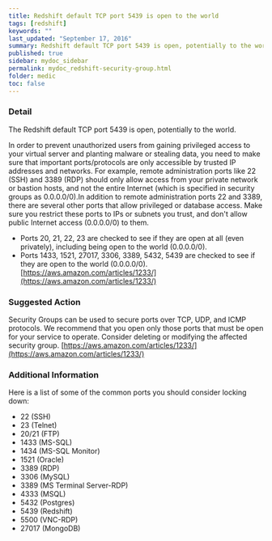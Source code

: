 ```yaml
---
title: Redshift default TCP port 5439 is open to the world
tags: [redshift]
keywords: ""
last_updated: "September 17, 2016"
summary: Redshift default TCP port 5439 is open, potentially to the world.
published: true
sidebar: mydoc_sidebar
permalink: mydoc_redshift-security-group.html
folder: medic
toc: false
---
```


### Detail  
The Redshift default TCP port 5439 is open, potentially to the world.  

In order to prevent unauthorized users from gaining privileged access to your virtual server and planting malware or stealing data, you need to make sure that important ports/protocols are only accessible by trusted IP addresses and networks. For example, remote administration ports like 22 (SSH) and 3389 (RDP) should only allow access from your private network or bastion hosts, and not the entire Internet (which is specified in security groups as 0.0.0.0/0).In addition to remote administration ports 22 and 3389, there are several other ports that allow privileged or database access. Make sure you restrict these ports to IPs or subnets you trust, and don't allow public Internet access (0.0.0.0/0) to them.  

* Ports 20, 21, 22, 23 are checked to see if they are open at all (even privately), including being open to the world (0.0.0.0/0).  
* Ports 1433, 1521, 27017, 3306, 3389, 5432, 5439 are checked to see if they are open to the world (0.0.0.0/0).  
[https://aws.amazon.com/articles/1233/](https://aws.amazon.com/articles/1233/)  


### Suggested Action  
Security Groups can be used to secure ports over TCP, UDP, and ICMP protocols. We recommend that you open only those ports that must be open for your service to operate. Consider deleting or modifying the affected security group.
[https://aws.amazon.com/articles/1233/](https://aws.amazon.com/articles/1233/)

### Additional Information  
Here is a list of some of the common ports you should consider locking down:  
* 22 (SSH)  
* 23 (Telnet)  
* 20/21 (FTP)  
* 1433 (MS-SQL)  
* 1434 (MS-SQL Monitor)  
* 1521 (Oracle)  
* 3389 (RDP)  
* 3306 (MySQL)  
* 3389 (MS Terminal Server-RDP)  
* 4333 (MSQL)  
* 5432 (Postgres)  
* 5439 (Redshift)  
* 5500 (VNC-RDP)  
* 27017 (MongoDB)  
